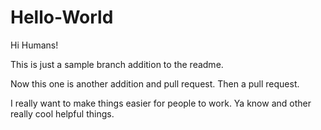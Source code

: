 # Hello-World
Hi Humans!

This is just a sample branch addition to the readme.

Now this one is another addition and pull request.
  Then a pull request.

I really want to make things easier for people to work. Ya know and other really cool helpful things.
